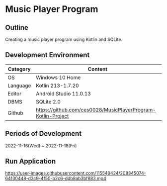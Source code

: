# Music Player Program

## Outline
Creating a music player program using Kotlin and SQLite.   

## Development Environment
| Category | Content |
| --- | --- |
| OS | Windows 10 Home |
| Language | Kotlin 213-1.7.20 |
| Editor | Android Studio 11.0.13 |
| DBMS | SQLite 2.0 |
| Github | https://github.com/ces0028/MusicPlayerProgram-Kotlin-Project |

## Periods of Development
2022-11-16(Wed) ~ 2022-11-18(Fri)

## Run Application
https://user-images.githubusercontent.com/115549424/208345074-64130448-d3c9-4f50-b2c6-ddb8ab3bf883.mp4
